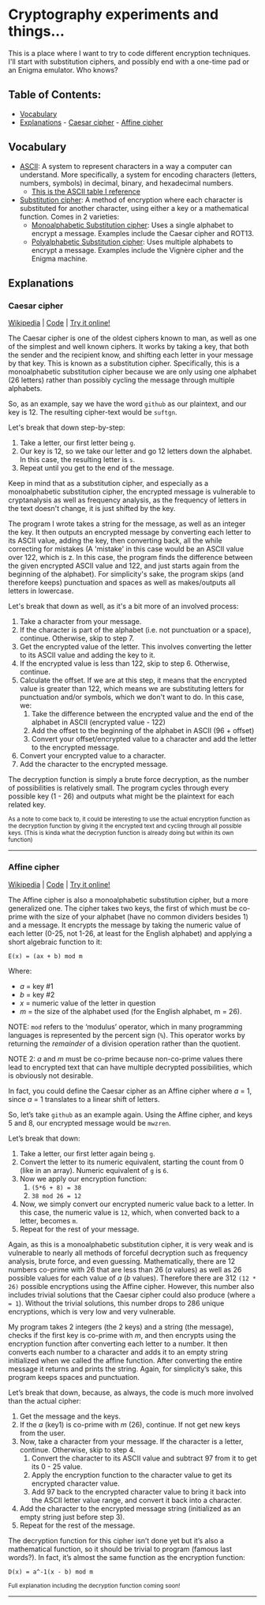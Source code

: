 # Cryptography experiments and things...
This is a place where I want to try to code different encryption techniques. I'll start with substitution ciphers, and possibly end with a one-time pad or an Enigma emulator. Who knows?

## Table of Contents:
- [Vocabulary][1]
- [Explanations][2]
	  - [Caesar cipher][3]
	  - [Affine cipher][4]

## Vocabulary
- [ASCII][5]: A system to represent characters in a way a computer can understand. More specifically, a system for encoding characters (letters, numbers, symbols) in decimal, binary, and hexadecimal numbers.
	- [This is the ASCII table I reference][6]
- [Substitution cipher][7]: A method of encryption where each character is substituted for another character, using either a key or a mathematical function. Comes in 2 varieties:
	- [Monoalphabetic Substitution cipher][8]: Uses a single alphabet to encrypt a message. Examples include the Caesar cipher and ROT13. 
	- [Polyalphabetic Substitution cipher][9]: Uses multiple alphabets to encrypt a message. Examples include the Vignère cipher and the Enigma machine.

## Explanations

### Caesar cipher
[Wikipedia][10] | 
[Code][11] |
[Try it online!][12]

The Caesar cipher is one of the oldest ciphers known to man, as well as one of the simplest and well known ciphers. It works by taking a key, that both the sender and the recipient know, and shifting each letter in your message by that key. This is known as a substitution cipher. Specifically, this is a monoalphabetic substitution cipher because we are only using one alphabet (26 letters) rather than possibly cycling the message through multiple alphabets.

So, as an example, say we have the word `github` as our plaintext, and our key is 12. The resulting cipher-text would be `suftgn`.

Let's break that down step-by-step:
  1. Take a letter, our first letter being `g`.
  2. Our key is 12, so we take our letter and go 12 letters down the alphabet. In this case, the resulting letter is `s`.
  3. Repeat until you get to the end of the message.

Keep in mind that as a substitution cipher, and especially as a monoalphabetic substitution cipher, the encrypted message is vulnerable to cryptanalysis as well as frequency analysis, as the frequency of letters in the text doesn't change, it is just shifted by the key.

The program I wrote takes a string for the message, as well as an integer the key. It then outputs an encrypted message by converting each letter to its ASCII value, adding the key, then converting back, all the while correcting for mistakes (A 'mistake' in this case would be an ASCII value over 122, which is z. In this case, the program finds the difference between the given encrypted ASCII value and 122, and just starts again from the beginning of the alphabet). For simplicity's sake, the program skips (and therefore keeps) punctuation and spaces as well as makes/outputs all letters in lowercase.

Let's break that down as well, as it's a bit more of an involved process:

  1. Take a character from your message.
  2. If the character is part of the alphabet (i.e. not punctuation or a space), continue. Otherwise, skip to step 7.
  3. Get the encrypted value of the letter. This involves converting the letter to its ASCII value and adding the key to it.
  4. If the encrypted value is less than 122, skip to step 6. Otherwise, continue.
  5. Calculate the offset. If we are at this step, it means that the encrypted value is greater than 122, which means we are substituting letters for punctuation and/or symbols, which we don't want to do. In this case, we:
	  1. Take the difference between the encrypted value and the end of the alphabet in ASCII (encrypted value - 122)
	  2. Add the offset to the beginning of the alphabet in ASCII (96 + offset)
	  3. Convert your offset/encrypted value to a character and add the letter to the encrypted message.
  6. Convert your encrypted value to a character.
  7. Add the character to the encrypted message.

The decryption function is simply a brute force decryption, as the number of possibilities is relatively small. The program cycles through every possible key (1 - 26) and outputs what might be the plaintext for each related key. 

<sub>As a note to come back to, it could be interesting to use the actual encryption function as the decryption function by giving it the encrypted text and cycling through all possible keys. (This is kinda what the decryption function is already doing but within its own function)</sub>

---- 
### Affine cipher
[Wikipedia][13] | 
[Code][14] |
[Try it online!][15]

The Affine cipher is also a monoalphabetic substitution cipher, but a more generalized one. The cipher takes two keys, the first of which must be co-prime with the size of your alphabet (have no common dividers besides 1) and a message. It encrypts the message by taking the numeric value of each letter (0-25, not 1-26, at least for the English alphabet) and applying a short algebraic function to it:

```MATH
E(x) = (ax + b) mod m
```

Where:
- _a_ = key #1
- _b_ = key #2
- _x_ = numeric value of the letter in question
- _m_ = the size of the alphabet used (for the English alphabet, m = 26).

NOTE: `mod` refers to the ‘modulus’ operator, which in many programming languages is represented by the percent sign (`%`). This operator works by returning the _remainder_ of a division operation rather than the quotient.

NOTE 2: _a_ and _m_ must be co-prime because non-co-prime values there lead to encrypted text that can have multiple decrypted possibilities, which is obviously not desirable.

In fact, you could define the Caesar cipher as an Affine cipher where _a_ = 1, since _a_ = 1 translates to a linear shift of letters.

So, let’s take `github` as an example again. Using the Affine cipher, and keys 5 and 8, our encrypted message would be `mwzren`.

Let’s break that down:
1. Take a letter, our first letter again being `g`.
2. Convert the letter to its numeric equivalent, starting the count from 0 (like in an array). Numeric equivalent of `g` is `6`.
3. Now we apply our encryption function:
	1. `(5*6 + 8) = 38`
	2. `38 mod 26 = 12`
4. Now, we simply convert our encrypted numeric value back to a letter. In this case, the numeric value is `12`, which, when converted back to a letter, becomes `m`.
5. Repeat for the rest of your message.

Again, as this is a monoalphabetic substitution cipher, it is very weak and is vulnerable to nearly all methods of forceful decryption such as frequency analysis, brute force, and even guessing. Mathematically, there are 12 numbers co-prime with 26 that are less than 26 (_a_ values) as well as 26 possible values for each value of _a_ (_b_ values). Therefore there are 312 `(12 * 26)` possible encryptions using the Affine cipher. However, this number also includes trivial solutions that the Caesar cipher could also produce (where `a = 1`). Without the trivial solutions, this number drops to 286 unique encryptions, which is very low and very vulnerable.

My program takes 2 integers (the 2 keys) and a string (the message), checks if the first key is co-prime with _m_, and then encrypts using the encryption function after converting each letter to a number. It then converts each number to a character and adds it to an empty string initialized when we called the affine function. After converting the entire message it returns and prints the string. Again, for simplicity’s sake, this program keeps spaces and punctuation.

Let’s break that down, because, as always, the code is much more involved than the actual cipher:
1. Get the message and the keys.
2. If the _a_ (key1) is co-prime with _m_ (26), continue. If not get new keys from the user.
3. Now, take a character from your message. If the character is a letter, continue. Otherwise, skip to step 4.
	1. Convert the character to its ASCII value and subtract 97 from it to get its 0 - 25 value.
	2. Apply the encryption function to the character value to get its encrypted character value.
	3. Add 97 back to the encrypted character value to bring it back into the ASCII letter value range, and convert it back into a character.
4. Add the character to the encrypted message string (initialized as an empty string just before step 3).
5. Repeat for the rest of the message.

The decryption function for this cipher isn’t done yet but it’s also a mathematical function, so it should be trivial to program (famous last words?). In fact, it’s almost the same function as the encryption function:

```MATH
D(x) = a^-1(x - b) mod m
```

<sub>Full explanation including the decryption function coming soon!</sub>

---- 

[1]:	#vocabulary
[2]:	#explanations
[3]:	#caesar-cipher
[4]:	#affine-cipher
[5]:	https://en.wikipedia.org/wiki/ASCII
[6]:	http://www.asciitable.com
[7]:	https://en.wikipedia.org/wiki/Substitution_cipher
[8]:	https://en.wikipedia.org/wiki/Substitution_cipher#Simple_substitution
[9]:	https://en.wikipedia.org/wiki/Polyalphabetic_cipher
[10]:	https://en.wikipedia.org/wiki/Caesar_cipher
[11]:	https://github.com/BoundlessCarrot/cryptography-stuff/blob/master/caesar%20cipher.py
[12]:	https://repl.it/@BoundlessCarrot/Caesar
[13]:	https://en.wikipedia.org/wiki/Affine_cipher
[14]:	https://github.com/BoundlessCarrot/cryptography-stuff/blob/master/affine%20cipher.py
[15]:	https://repl.it/@BoundlessCarrot/Affine